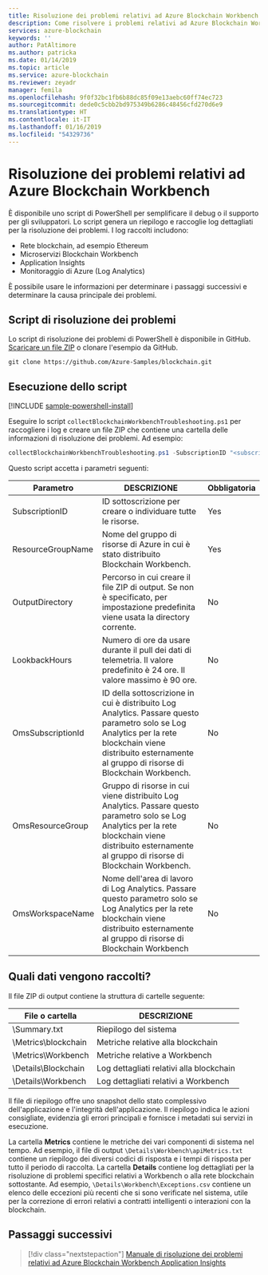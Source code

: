 ```yaml
---
title: Risoluzione dei problemi relativi ad Azure Blockchain Workbench
description: Come risolvere i problemi relativi ad Azure Blockchain Workbench.
services: azure-blockchain
keywords: ''
author: PatAltimore
ms.author: patricka
ms.date: 01/14/2019
ms.topic: article
ms.service: azure-blockchain
ms.reviewer: zeyadr
manager: femila
ms.openlocfilehash: 9f0f32bc1fb6b88dc85f09e13aebc60ff74ec723
ms.sourcegitcommit: dede0c5cbb2bd975349b6286c48456cfd270d6e9
ms.translationtype: HT
ms.contentlocale: it-IT
ms.lasthandoff: 01/16/2019
ms.locfileid: "54329736"
---
```

# <a name="azure-blockchain-workbench-troubleshooting"></a>Risoluzione dei problemi relativi ad Azure Blockchain Workbench

È disponibile uno script di PowerShell per semplificare il debug o il supporto per gli sviluppatori. Lo script genera un riepilogo e raccoglie log dettagliati per la risoluzione dei problemi. I log raccolti includono:

* Rete blockchain, ad esempio Ethereum
* Microservizi Blockchain Workbench
* Application Insights
* Monitoraggio di Azure (Log Analytics)

È possibile usare le informazioni per determinare i passaggi successivi e determinare la causa principale dei problemi.

## <a name="troubleshooting-script"></a>Script di risoluzione dei problemi

Lo script di risoluzione dei problemi di PowerShell è disponibile in GitHub. [Scaricare un file ZIP](https://github.com/Azure-Samples/blockchain/archive/master.zip) o clonare l'esempio da GitHub.

```
git clone https://github.com/Azure-Samples/blockchain.git
```

## <a name="run-the-script"></a>Esecuzione dello script
[!INCLUDE [sample-powershell-install](../../../includes/sample-powershell-install.md)]

Eseguire lo script `collectBlockchainWorkbenchTroubleshooting.ps1` per raccogliere i log e creare un file ZIP che contiene una cartella delle informazioni di risoluzione dei problemi. Ad esempio: 

``` powershell
collectBlockchainWorkbenchTroubleshooting.ps1 -SubscriptionID "<subscription_id>" -ResourceGroupName "workbench-resource-group-name"
```
Questo script accetta i parametri seguenti:

| Parametro  | DESCRIZIONE | Obbligatoria |
|---------|---------|----|
| SubscriptionID | ID sottoscrizione per creare o individuare tutte le risorse. | Yes |
| ResourceGroupName | Nome del gruppo di risorse di Azure in cui è stato distribuito Blockchain Workbench. | Yes |
| OutputDirectory | Percorso in cui creare il file ZIP di output. Se non è specificato, per impostazione predefinita viene usata la directory corrente. | No  |
| LookbackHours | Numero di ore da usare durante il pull dei dati di telemetria. Il valore predefinito è 24 ore. Il valore massimo è 90 ore. | No  |
| OmsSubscriptionId | ID della sottoscrizione in cui è distribuito Log Analytics. Passare questo parametro solo se Log Analytics per la rete blockchain viene distribuito esternamente al gruppo di risorse di Blockchain Workbench.| No  |
| OmsResourceGroup |Gruppo di risorse in cui viene distribuito Log Analytics. Passare questo parametro solo se Log Analytics per la rete blockchain viene distribuito esternamente al gruppo di risorse di Blockchain Workbench.| No  |
| OmsWorkspaceName | Nome dell'area di lavoro di Log Analytics. Passare questo parametro solo se Log Analytics per la rete blockchain viene distribuito esternamente al gruppo di risorse di Blockchain Workbench | No  |

## <a name="what-is-collected"></a>Quali dati vengono raccolti?

Il file ZIP di output contiene la struttura di cartelle seguente:

| File o cartella | DESCRIZIONE  |
|---------|---------|
| \Summary.txt | Riepilogo del sistema |
| \Metrics\blockchain | Metriche relative alla blockchain |
| \Metrics\Workbench | Metriche relative a Workbench |
| \Details\Blockchain | Log dettagliati relativi alla blockchain |
| \Details\Workbench | Log dettagliati relativi a Workbench |

Il file di riepilogo offre uno snapshot dello stato complessivo dell'applicazione e l'integrità dell'applicazione. Il riepilogo indica le azioni consigliate, evidenzia gli errori principali e fornisce i metadati sui servizi in esecuzione.

La cartella **Metrics** contiene le metriche dei vari componenti di sistema nel tempo. Ad esempio, il file di output `\Details\Workbench\apiMetrics.txt` contiene un riepilogo dei diversi codici di risposta e i tempi di risposta per tutto il periodo di raccolta. La cartella **Details** contiene log dettagliati per la risoluzione di problemi specifici relativi a Workbench o alla rete blockchain sottostante. Ad esempio, `\Details\Workbench\Exceptions.csv` contiene un elenco delle eccezioni più recenti che si sono verificate nel sistema, utile per la correzione di errori relativi a contratti intelligenti o interazioni con la blockchain. 

## <a name="next-steps"></a>Passaggi successivi

> [!div class="nextstepaction"]
> [Manuale di risoluzione dei problemi relativi ad Azure Blockchain Workbench Application Insights](https://aka.ms/workbenchtroubleshooting)
